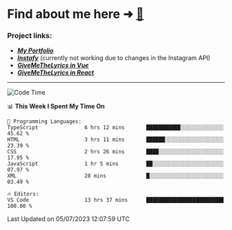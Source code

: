 # Find about me here ➜ [🧑](https://pauabella.dev)

### Project links:
- ***[My Portfolio](https://pauabella.dev)***
- ***[Instafy](https://instafy.me)*** (currently not working due to changes in the Instagram API)
- ***[GiveMeTheLyrics in Vue](https://lyrics.pauabella.dev)***
- ***[GiveMeTheLyrics in React](https://pauabella.dev/GiveMeTheLyrics)***

---
<!--START_SECTION:waka-->
![Code Time](http://img.shields.io/badge/Code%20Time-2%2C293%20hrs%2030%20mins-blue)

📊 **This Week I Spent My Time On** 

```text
💬 Programming Languages: 
TypeScript               6 hrs 12 mins       ███████████░░░░░░░░░░░░░░   45.62 % 
HTML                     3 hrs 11 mins       ██████░░░░░░░░░░░░░░░░░░░   23.39 % 
CSS                      2 hrs 26 mins       ████░░░░░░░░░░░░░░░░░░░░░   17.95 % 
JavaScript               1 hr 5 mins         ██░░░░░░░░░░░░░░░░░░░░░░░   07.97 % 
XML                      28 mins             █░░░░░░░░░░░░░░░░░░░░░░░░   03.49 % 

🔥 Editors: 
VS Code                  13 hrs 37 mins      █████████████████████████   100.00 % 
```


 Last Updated on 05/07/2023 12:07:59 UTC
<!--END_SECTION:waka-->
